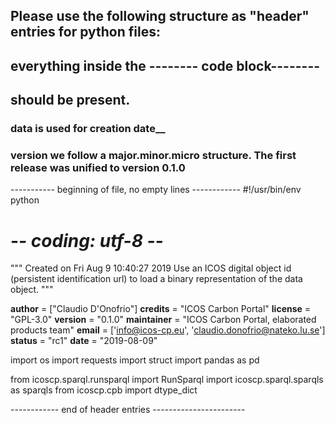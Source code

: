 
## Please use the following structure as "header" entries for python files:
## everything inside the -------- code block--------
## should be present. 
### __data__ is used for creation date__
### __version__ we follow a major.minor.micro structure. The first release was unified to version 0.1.0


----------- beginning of file, no empty lines ------------
#!/usr/bin/env python
# -*- coding: utf-8 -*-

"""
    Created on Fri Aug  9 10:40:27 2019
    Use an ICOS digital object id (persistent identification url)
    to load a binary representation of the data object.
"""

__author__      = ["Claudio D'Onofrio"]
__credits__     = "ICOS Carbon Portal"
__license__     = "GPL-3.0"
__version__     = "0.1.0"
__maintainer__  = "ICOS Carbon Portal, elaborated products team"
__email__       = ['info@icos-cp.eu', 'claudio.donofrio@nateko.lu.se']
__status__      = "rc1"
__date__        = "2019-08-09"

import os
import requests
import struct
import pandas as pd

from icoscp.sparql.runsparql import RunSparql
import icoscp.sparql.sparqls as sparqls
from icoscp.cpb import dtype_dict

------------ end of header entries -----------------------
